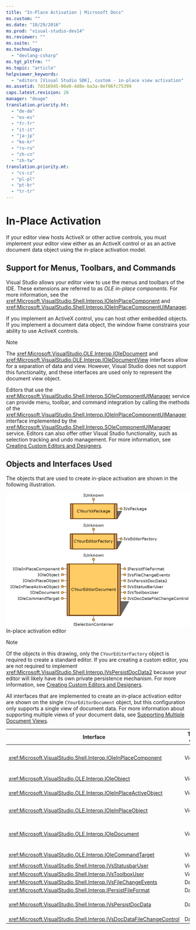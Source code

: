 ```yaml
---
title: "In-Place Activation | Microsoft Docs"
ms.custom: ""
ms.date: "10/29/2016"
ms.prod: "visual-studio-dev14"
ms.reviewer: ""
ms.suite: ""
ms.technology: 
  - "devlang-csharp"
ms.tgt_pltfrm: ""
ms.topic: "article"
helpviewer_keywords: 
  - "editors [Visual Studio SDK], custom - in-place view activation"
ms.assetid: 7d316945-06e0-4d8e-ba3a-0ef96fc75399
caps.latest.revision: 26
manager: "douge"
translation.priority.ht: 
  - "de-de"
  - "es-es"
  - "fr-fr"
  - "it-it"
  - "ja-jp"
  - "ko-kr"
  - "ru-ru"
  - "zh-cn"
  - "zh-tw"
translation.priority.mt: 
  - "cs-cz"
  - "pl-pl"
  - "pt-br"
  - "tr-tr"
---
```

# In-Place Activation
If your editor view hosts ActiveX or other active controls, you must implement your editor view either as an ActiveX control or as an active document data object using the in-place activation model.  
  
## Support for Menus, Toolbars, and Commands  
 Visual Studio allows your editor view to use the menus and toolbars of the IDE. These extensions are referred to as *OLE in-place components*. For more information, see the <xref:Microsoft.VisualStudio.Shell.Interop.IOleInPlaceComponent> and <xref:Microsoft.VisualStudio.Shell.Interop.IOleInPlaceComponentUIManager>.  
  
 If you implement an ActiveX control, you can host other embedded objects. If you implement a document data object, the window frame constrains your ability to use ActiveX controls.  
  
> [!NOTE]
>  The <xref:Microsoft.VisualStudio.OLE.Interop.IOleDocument> and <xref:Microsoft.VisualStudio.OLE.Interop.IOleDocumentView> interfaces allow for a separation of data and view. However, Visual Studio does not support this functionality, and these interfaces are used only to represent the document view object.  
  
 Editors that use the <xref:Microsoft.VisualStudio.Shell.Interop.SOleComponentUIManager> service can provide menu, toolbar, and command integration by calling the methods of the <xref:Microsoft.VisualStudio.Shell.Interop.IOleInPlaceComponentUIManager> interface implemented by the <xref:Microsoft.VisualStudio.Shell.Interop.SOleComponentUIManager> service. Editors can also offer other Visual Studio functionality, such as selection tracking and undo management. For more information, see [Creating Custom Editors and Designers](../extensibility/creating-custom-editors-and-designers.md).  
  
## Objects and Interfaces Used  
 The objects that are used to create in-place activation are shown in the following illustration.  
  
 ![In&#45;place Activation Editor](../misc/media/vsinplaceactivationeditor.gif "vsInPlaceActivationEditor")  
In-place activation editor  
  
> [!NOTE]
>  Of the objects in this drawing, only the `CYourEditorFactory` object is required to create a standard editor. If you are creating a custom editor, you are not required to implement <xref:Microsoft.VisualStudio.Shell.Interop.IVsPersistDocData2> because your editor will likely have its own private persistence mechanism. For more information, see [Creating Custom Editors and Designers](../extensibility/creating-custom-editors-and-designers.md).  
  
 All interfaces that are implemented to create an in-place activation editor are shown on the single `CYourEditorDocument` object, but this configuration only supports a single view of document data. For more information about supporting multiple views of your document data, see [Supporting Multiple Document Views](../extensibility/supporting-multiple-document-views.md).  
  
|Interface|Type of object|Use|  
|---------------|--------------------|---------|  
|<xref:Microsoft.VisualStudio.Shell.Interop.IOleInPlaceComponent>|View|Enables in-place VSPackage objects to operate as fully integrated components of the IDE by using the <xref:Microsoft.VisualStudio.Shell.Interop.SOleComponentUIManager> service. This service integrates the menus, toolbars, and commands of the object into the IDE and issues notifications of state changes.|  
|<xref:Microsoft.VisualStudio.OLE.Interop.IOleObject>|View|Principal means by which an embedded object provides basic functionality to its container and communicates with it.|  
|<xref:Microsoft.VisualStudio.OLE.Interop.IOleInPlaceActiveObject>|View|Manages the activation and deactivation of in-place objects, and determines how much of the in-place object should be visible.|  
|<xref:Microsoft.VisualStudio.OLE.Interop.IOleInPlaceObject>|View|Provides a direct channel of communication between an in-place object, the associated application's outermost frame window, and the document window in the application that contains the embedded object.|  
|<xref:Microsoft.VisualStudio.OLE.Interop.IOleDocument>|View|Implements an ActiveX object. Note that the methods of <xref:Microsoft.VisualStudio.OLE.Interop.IOleDocument> and `T:Microsoft.VisualStudio.OLE.Interop.IOleDocumentView` that separate document data and view are not used in the IDE .|  
|<xref:Microsoft.VisualStudio.OLE.Interop.IOleCommandTarget>|View/Data|Enables the document data object or the document view object or both to participate in command handling.|  
|<xref:Microsoft.VisualStudio.Shell.Interop.IVsStatusbarUser>|View|Enables status bar updates.|  
|<xref:Microsoft.VisualStudio.Shell.Interop.IVsToolboxUser>|View|Enables adding items to the Toolbox.|  
|<xref:Microsoft.VisualStudio.Shell.Interop.IVsFileChangeEvents>|Data|Sends notification of changes to the edited file. (This interface is optional.)|  
|<xref:Microsoft.VisualStudio.Shell.Interop.IPersistFileFormat>|Data|Used to enable the Save As feature for a file type.|  
|<xref:Microsoft.VisualStudio.Shell.Interop.IVsPersistDocData>|Data|Enables persistence for the document. For read-only files, call <xref:Microsoft.VisualStudio.Shell.Interop.IVsPersistDocData2.SetDocDataReadOnly%2A> to provide the "lock" icon that indicates read-only files.|  
|<xref:Microsoft.VisualStudio.Shell.Interop.IVsDocDataFileChangeControl>|Data|Determines whether changes to document data should be ignored.|